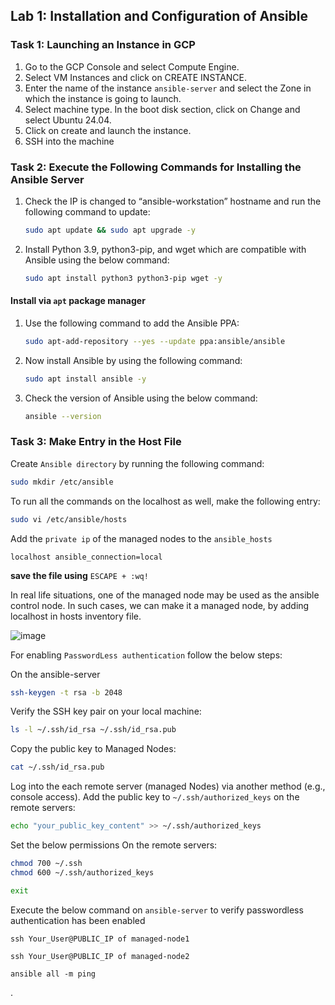 
## Lab 1: Installation and Configuration of Ansible

### Task 1: Launching an Instance in GCP

1. Go to the GCP Console and select Compute Engine.
2. Select VM Instances and click on CREATE INSTANCE.
3. Enter the name of the instance `ansible-server` and select the Zone in which the instance is going to launch.
4. Select machine type. In the boot disk section, click on Change and select Ubuntu 24.04.
5. Click on create and launch the instance.
6. SSH into the machine

### Task 2: Execute the Following Commands for Installing the Ansible Server

1. Check the IP is changed to “ansible-workstation” hostname and run the following command to update:
    ```bash
    sudo apt update && sudo apt upgrade -y
    ```

2. Install Python 3.9, python3-pip, and wget which are compatible with Ansible using the below command:
    ```bash
    sudo apt install python3 python3-pip wget -y
    ```
#### Install via `apt` package manager
1. Use the following command to add the Ansible PPA:
   ```bash
   sudo apt-add-repository --yes --update ppa:ansible/ansible
   ```

2. Now install Ansible by using the following command:
   ```bash
   sudo apt install ansible -y
   ```

3. Check the version of Ansible using the below command:
   ```bash
   ansible --version
   ```

### Task 3: Make Entry in the Host File
Create `Ansible directory`  by running the following command:
```bash
sudo mkdir /etc/ansible
```
To run all the commands on the localhost as well, make the following entry:

```bash
sudo vi /etc/ansible/hosts
```

Add the `private ip` of the managed nodes to the `ansible_hosts`
```
localhost ansible_connection=local
```
**save the file using** `ESCAPE + :wq!`

In real life situations, one of the managed node may be used as the ansible control node.
In such cases, we can make it a managed node, by adding localhost in hosts inventory file.

![image](https://github.com/user-attachments/assets/5dee6a8c-f016-40c2-a8a2-75101c36ff70)


For enabling `PasswordLess authentication` follow the below steps:

On the ansible-server
```bash
ssh-keygen -t rsa -b 2048
```
Verify the  SSH key pair on your local machine:
```bash
ls -l ~/.ssh/id_rsa ~/.ssh/id_rsa.pub
```
Copy the public key to Managed Nodes:
```bash
cat ~/.ssh/id_rsa.pub
```
Log into the each remote server (managed Nodes) via another method (e.g., console access).
Add the public key to `~/.ssh/authorized_keys` on the remote servers:
```bash
echo "your_public_key_content" >> ~/.ssh/authorized_keys
```

Set the below permissions On the remote servers:
```bash
chmod 700 ~/.ssh
chmod 600 ~/.ssh/authorized_keys
```
```bash
exit
```
Execute the below command on `ansible-server` to verify passwordless authentication has been enabled
```
ssh Your_User@PUBLIC_IP of managed-node1
```
```
ssh Your_User@PUBLIC_IP of managed-node2
```
```ansible
ansible all -m ping
```


.
